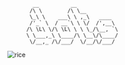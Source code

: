 ```
        __          __
       /\ \        /\ \__
       \_\ \    ___\ \ ,_\   ____
       /'_` \  / __`\ \ \/  /',__\
      /\ \L\ \/\ \L\ \ \ \_/\__, `\
      \ \___,_\ \____/\ \__\/\____/
       \/__,_ /\/___/  \/__/\/___/
```


![rice](https://x.eti.tf/ApDdc.png)